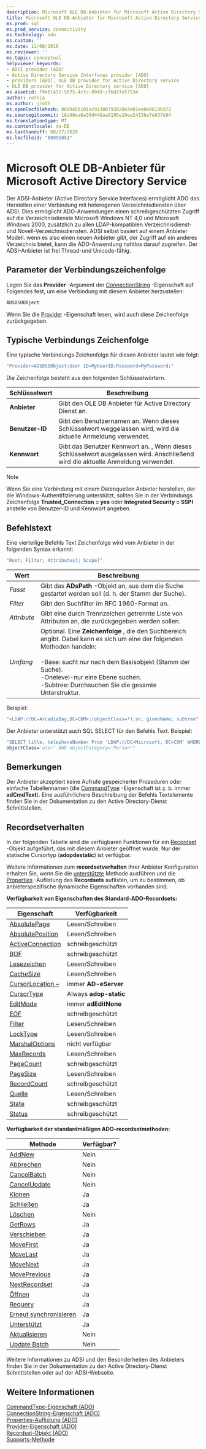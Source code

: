 ```yaml
---
description: Microsoft OLE DB-Anbieter für Microsoft Active Directory Service
title: Microsoft OLE DB-Anbieter für Microsoft Active Directory Service | Microsoft-Dokumentation
ms.prod: sql
ms.prod_service: connectivity
ms.technology: ado
ms.custom: ''
ms.date: 11/08/2018
ms.reviewer: ''
ms.topic: conceptual
helpviewer_keywords:
- ADSI provider [ADO]
- Active Directory Service Interfaces provider [ADO]
- providers [ADO], OLE DB provider for Active Directory service
- OLE DB provider for Active Directory service [ADO]
ms.assetid: f9e81452-5675-4cfc-9949-cfbd2fe57534
author: rothja
ms.author: jroth
ms.openlocfilehash: 08d945b101ac91300793920e3e01ea0a9619b372
ms.sourcegitcommit: 18a98ea6a30d448aa6195e10ea2413be7e837e94
ms.translationtype: MT
ms.contentlocale: de-DE
ms.lasthandoff: 08/27/2020
ms.locfileid: "88991051"
---
```

# <a name="microsoft-ole-db-provider-for-microsoft-active-directory-service"></a>Microsoft OLE DB-Anbieter für Microsoft Active Directory Service
Der ADSI-Anbieter (Active Directory Service Interfaces) ermöglicht ADO das Herstellen einer Verbindung mit heterogenen Verzeichnisdiensten über ADSI. Dies ermöglicht ADO-Anwendungen einen schreibgeschützten Zugriff auf die Verzeichnisdienste Microsoft Windows NT 4,0 und Microsoft Windows 2000, zusätzlich zu allen LDAP-kompatiblen Verzeichnisdienst-und Novell-Verzeichnisdiensten. ADSI selbst basiert auf einem Anbieter Modell. wenn es also einen neuen Anbieter gibt, der Zugriff auf ein anderes Verzeichnis bietet, kann die ADO-Anwendung nahtlos darauf zugreifen. Der ADSI-Anbieter ist frei Thread-und Unicode-fähig.  
  
## <a name="connection-string-parameters"></a>Parameter der Verbindungszeichenfolge  
 Legen Sie das **Provider** -Argument der [ConnectionString](../../reference/ado-api/connectionstring-property-ado.md) -Eigenschaft auf Folgendes fest, um eine Verbindung mit diesem Anbieter herzustellen:  
  
```vb
ADSDSOObject  
```  
  
 Wenn Sie die [Provider](../../reference/ado-api/provider-property-ado.md) -Eigenschaft lesen, wird auch diese Zeichenfolge zurückgegeben.  
  
## <a name="typical-connection-string"></a>Typische Verbindungs Zeichenfolge  
 Eine typische Verbindungs Zeichenfolge für diesen Anbieter lautet wie folgt:  
  
```vb
"Provider=ADSDSOObject;User ID=MyUserID;Password=MyPassword;"  
```  
  
 Die Zeichenfolge besteht aus den folgenden Schlüsselwörtern.  
  
|Schlüsselwort|Beschreibung|  
|-------------|-----------------|  
|**Anbieter**|Gibt den OLE DB Anbieter für Active Directory Dienst an.|  
|**Benutzer-ID**|Gibt den Benutzernamen an. Wenn dieses Schlüsselwort weggelassen wird, wird die aktuelle Anmeldung verwendet.|  
|**Kennwort**|Gibt das Benutzer Kennwort an. , Wenn dieses Schlüsselwort ausgelassen wird. Anschließend wird die aktuelle Anmeldung verwendet.|  
  
> [!NOTE]
>  Wenn Sie eine Verbindung mit einem Datenquellen Anbieter herstellen, der die Windows-Authentifizierung unterstützt, sollten Sie in der Verbindungs Zeichenfolge **Trusted_Connection = yes** oder **Integrated Security = SSPI** anstelle von Benutzer-ID und Kennwort angeben.  
  
## <a name="command-text"></a>Befehlstext  
 Eine vierteilige Befehls Text Zeichenfolge wird vom Anbieter in der folgenden Syntax erkannt:  
  
```vb
"Root; Filter; Attributes[; Scope]"  
```  
  
|Wert|Beschreibung|  
|-----------|-----------------|  
|*Fasst*|Gibt das **ADsPath** -Objekt an, aus dem die Suche gestartet werden soll (d. h. der Stamm der Suche).|  
|*Filter*|Gibt den Suchfilter im RFC 1960-Format an.|  
|*Attribute*|Gibt eine durch Trennzeichen getrennte Liste von Attributen an, die zurückgegeben werden sollen.|  
|*Umfang*|Optional. Eine **Zeichenfolge** , die den Suchbereich angibt. Dabei kann es sich um eine der folgenden Methoden handeln:<br /><br /> -Base: sucht nur nach dem Basisobjekt (Stamm der Suche).<br />-Onelevel-nur eine Ebene suchen.<br />-Subtree: Durchsuchen Sie die gesamte Unterstruktur.|  
  
 Beispiel:  
  
```vb
"<LDAP://DC=ArcadiaBay,DC=COM>;(objectClass=*);sn, givenName; subtree"  
```  
  
 Der Anbieter unterstützt auch SQL SELECT für den Befehls Text. Beispiel:  
  
```vb
"SELECT title, telephoneNumber From 'LDAP://DC=Microsoft, DC=COM' WHERE   
objectClass='user' AND objectCategory='Person'"  
```  
  
## <a name="remarks"></a>Bemerkungen  
 Der Anbieter akzeptiert keine Aufrufe gespeicherter Prozeduren oder einfache Tabellennamen (die [CommandType](../../reference/ado-api/commandtype-property-ado.md) -Eigenschaft ist z. b. immer **adCmdText**). Eine ausführlichere Beschreibung der Befehls Textelemente finden Sie in der Dokumentation zu den Active Directory-Dienst Schnittstellen.  
  
## <a name="recordset-behavior"></a>Recordsetverhalten  
 In der folgenden Tabelle sind die verfügbaren Funktionen für ein [Recordset](../../reference/ado-api/recordset-object-ado.md) -Objekt aufgeführt, das mit diesem Anbieter geöffnet wurde. Nur der statische Cursortyp (**adopdestatic**) ist verfügbar.  
  
 Weitere Informationen zum **recordsetverhalten** ihrer Anbieter Konfiguration erhalten Sie, wenn Sie die [unterstützte](../../reference/ado-api/supports-method.md) Methode ausführen und die [Properties](../../reference/ado-api/properties-collection-ado.md) -Auflistung des **Recordsets** auflisten, um zu bestimmen, ob anbieterspezifische dynamische Eigenschaften vorhanden sind.  
  
 **Verfügbarkeit von Eigenschaften des Standard-ADO-Recordsets:**  
  
|Eigenschaft|Verfügbarkeit|  
|--------------|------------------|  
|[AbsolutePage](../../reference/ado-api/absolutepage-property-ado.md)|Lesen/Schreiben|  
|[AbsolutePosition](../../reference/ado-api/absoluteposition-property-ado.md)|Lesen/Schreiben|  
|[ActiveConnection](../../reference/ado-api/activeconnection-property-ado.md)|schreibgeschützt|  
|[BOF](../../reference/ado-api/bof-eof-properties-ado.md)|schreibgeschützt|  
|[Lesezeichen](../../reference/ado-api/bookmark-property-ado.md)|Lesen/Schreiben|  
|[CacheSize](../../reference/ado-api/cachesize-property-ado.md)|Lesen/Schreiben|  
|[CursorLocation –](../../reference/ado-api/cursorlocation-property-ado.md)|immer **AD-eServer**|  
|[CursorType](../../reference/ado-api/cursortype-property-ado.md)|Always **adop-static**|  
|[EditMode](../../reference/ado-api/editmode-property.md)|immer **adEditNone**|  
|[EOF](../../reference/ado-api/bof-eof-properties-ado.md)|schreibgeschützt|  
|[Filter](../../reference/ado-api/filter-property.md)|Lesen/Schreiben|  
|[LockType](../../reference/ado-api/locktype-property-ado.md)|Lesen/Schreiben|  
|[MarshalOptions](../../reference/ado-api/marshaloptions-property-ado.md)|nicht verfügbar|  
|[MaxRecords](../../reference/ado-api/maxrecords-property-ado.md)|Lesen/Schreiben|  
|[PageCount](../../reference/ado-api/pagecount-property-ado.md)|schreibgeschützt|  
|[PageSize](../../reference/ado-api/pagesize-property-ado.md)|Lesen/Schreiben|  
|[RecordCount](../../reference/ado-api/recordcount-property-ado.md)|schreibgeschützt|  
|[Quelle](../../reference/ado-api/source-property-ado-recordset.md)|Lesen/Schreiben|  
|[State](../../reference/ado-api/state-property-ado.md)|schreibgeschützt|  
|[Status](../../reference/ado-api/status-property-ado-recordset.md)|schreibgeschützt|  
  
 **Verfügbarkeit der standardmäßigen ADO-recordsetmethoden:**  
  
|Methode|Verfügbar?|  
|------------|----------------|  
|[AddNew](../../reference/ado-api/addnew-method-ado.md)|Nein|  
|[Abbrechen](../../reference/ado-api/cancel-method-ado.md)|Nein|  
|[CancelBatch](../../reference/ado-api/cancelbatch-method-ado.md)|Nein|  
|[CancelUpdate](../../reference/ado-api/cancelupdate-method-ado.md)|Nein|  
|[Klonen](../../reference/ado-api/clone-method-ado.md)|Ja|  
|[Schließen](../../reference/ado-api/close-method-ado.md)|Ja|  
|[Löschen](../../reference/ado-api/delete-method-ado-recordset.md)|Nein|  
|[GetRows](../../reference/ado-api/getrows-method-ado.md)|Ja|  
|[Verschieben](../../reference/ado-api/move-method-ado.md)|Ja|  
|[MoveFirst](../../reference/ado-api/movefirst-movelast-movenext-and-moveprevious-methods-ado.md)|Ja|  
|[MoveLast](../../reference/ado-api/movefirst-movelast-movenext-and-moveprevious-methods-ado.md)|Ja|  
|[MoveNext](../../reference/ado-api/movefirst-movelast-movenext-and-moveprevious-methods-ado.md)|Ja|  
|[MovePrevious](../../reference/ado-api/movefirst-movelast-movenext-and-moveprevious-methods-ado.md)|Ja|  
|[NextRecordset](../../reference/ado-api/nextrecordset-method-ado.md)|Ja|  
|[Öffnen](../../reference/ado-api/open-method-ado-recordset.md)|Ja|  
|[Requery](../../reference/ado-api/requery-method.md)|Ja|  
|[Erneut synchronisieren](../../reference/ado-api/resync-method.md)|Ja|  
|[Unterstützt](../../reference/ado-api/supports-method.md)|Ja|  
|[Aktualisieren](../../reference/ado-api/update-method.md)|Nein|  
|[Update Batch](../../reference/ado-api/updatebatch-method.md)|Nein|  
  
 Weitere Informationen zu ADSI und den Besonderheiten des Anbieters finden Sie in der Dokumentation zu den Active Directory-Dienst Schnittstellen oder auf der ADSI-Webseite.  
  
## <a name="see-also"></a>Weitere Informationen  
 [CommandType-Eigenschaft (ADO)](../../reference/ado-api/commandtype-property-ado.md)   
 [ConnectionString-Eigenschaft (ADO)](../../reference/ado-api/connectionstring-property-ado.md)   
 [Properties-Auflistung (ADO)](../../reference/ado-api/properties-collection-ado.md)   
 [Provider-Eigenschaft (ADO)](../../reference/ado-api/provider-property-ado.md)   
 [Recordset-Objekt (ADO)](../../reference/ado-api/recordset-object-ado.md)   
 [Supports-Methode](../../reference/ado-api/supports-method.md)